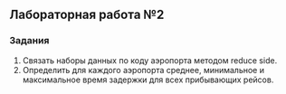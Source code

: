 ## Лабораторная работа №2
### Задания
1. Связать наборы данных по коду аэропорта методом reduce side.
2. Определить для каждого аэропорта среднее, минимальное и максимальное время задержки для всех прибывающих рейсов.